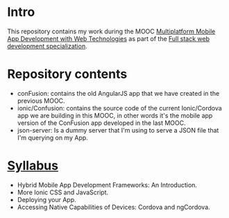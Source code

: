 # Intro
This repository contains my work during the MOOC [Multiplatform Mobile App Development with Web Technologies](https://www.coursera.org/learn/hybrid-mobile-development) as part of the [Full stack web development specialization](https://www.coursera.org/specializations/full-stack).

# Repository contents
- conFusion:  contains the old AngularJS app that we have created in the previous MOOC.
- ionic/Confusion: contains the source code of the current Ionic/Cordova app we are building in this MOOC, in other words it's the mobile app version of the ConFusion app developed in the last MOOC.
- json-server: Is a dummy server that I'm using to serve a JSON file that I'm querying on my App.

# [Syllabus](https://www.coursera.org/learn/hybrid-mobile-development#syllabus)
- Hybrid Mobile App Development Frameworks: An Introduction.
- More Ionic CSS and JavaScript.
- Deploying your App.
- Accessing Native Capabilities of Devices: Cordova and ngCordova.
